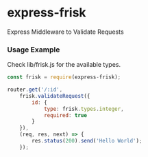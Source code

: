 # express-frisk 
Express Middleware to Validate Requests

### Usage Example 

Check lib/frisk.js for the available types. 

```javascript
const frisk = require(express-frisk);

router.get('/:id',
    frisk.validateRequest({
        id: {
            type: frisk.types.integer,
            required: true
        }
    }),
    (req, res, next) => {
        res.status(200).send('Hello World');
    });
```